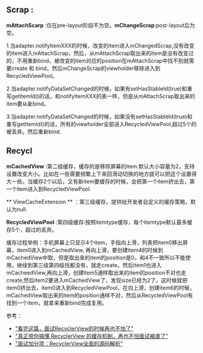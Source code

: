 ## Scrap : 

**mAttachScarp** :仅在pre-layout阶段不为空。**mChangeScrap**:post-layout后为空。

1.当adapter.notifyItemXXX的时候，改变的item进入mChangedScrap,没有改变的item进入mAttachScrap，然后，从mAttachScrap取出来的item是没有改变过的，不用重新bind，被改变的item对应的position在mAttachScrap中找不到就需要create 和 bind，然后mChangeScrap的viewholder移除进入到RecycledViewPool。

2.当adapter.notifyDataSetChanged的时候，如果有setHasStableId(true)和重写getItemId()的话，和notifyItemXXX的表一样，但是从mAttachScrap取出来的item要从新bind。

3.当adapter.notifyDataSetChanged的时候，如果没有setHasStableId(true)和重写getItemId()的话，所有的viewholder全部进入RecycledViewPool,超过5个的被丢弃。然后重新bind.

## Recycl

**mCachedView** :第二级缓存，缓存的是移除屏幕的item.默认大小容量为2，支持设置改变大小。比如在一些需要频繁上下来回滑动切换的地方就可以把这个设置得大一些。当缓存2个以后，又有新item要缓存的时候，会把第一个item挤出去，第一个item进入到RecycledViewPool.

** ViewCacheExtension ** ：第三级缓存，提供给开发者自定义的缓存策略，默认为null.

**RecycledViewPool** :第四级缓存:按照itemtype缓存，每个itemtype默认最多缓存5个，超过的丢弃。

缓存过程举例：手机屏幕上只显示4个item，手指向上滑，列表把item0移出屏幕，item0进入到mCachedView,
再向上滑，要创建item4的时候到mCachedView中取，但是取出来的item的position是0，和4不一致所以不能使用，继续到第三级第四级找都没有，就走create，然后item1也进入mCacheedView,再向上滑，创建item5通样取出来的item的position不对也走create,然后item2要进入mCachedView了，发现size已经为2了，这时候就把item0挤出去，item0进入到RecycledViewPool，在向上滑，创建item6的时候，mCachedView取出来的item的position通样不对，然后从RecycledViewPool有找到一个item，就拿来重新bind完成复用。

参考：

- ["看完这篇，面试RecyclerView的时候再也不怕了"](https://mp.weixin.qq.com/s/auphzaQF6_wJx6dGFY6niA)
- ["真正带你搞懂 RecyclerView 的缓存机制，再也不怕面试被虐了"](https://mp.weixin.qq.com/s/S31bHWLtUeR4-sjI-ULoUQ)
- ["面试加分项：RecyclerView全面的源码解析"](https://mp.weixin.qq.com/s/FiQEa0M93eSi1i4PzW_6Nw)